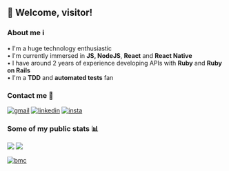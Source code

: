 ## 🖖 Welcome, visitor!

### **About me** ℹ️

• I'm a huge technology enthusiastic<br/>
• I'm currently immersed in **JS, NodeJS**, **React** and **React Native**<br/>
• I have around 2 years of experience developing APIs with **Ruby** and **Ruby on Rails**<br/>
• I'm a **TDD** and **automated tests** fan

### **Contact me** 📡

[![gmail](https://img.shields.io/badge/-Gmail-c14438?style=for-the-badge&logo=Gmail&logoColor=white)](mailto:ramprofissional@gmail.com)
[![linkedin](https://img.shields.io/badge/-LinkedIn-blue?style=for-the-badge&logo=Linkedin)](https://www.linkedin.com/in/rodrigo-avellar/)
[![insta](https://img.shields.io/badge/-Instagram-E4405F?style=for-the-badge&logo=instagram&logoColor=white)](https://www.instagram.com/platypluswings/)

### **Some of my public stats** 📊

![](https://github-readme-stats.vercel.app/api?username=roavellarm&show_icons=true&hide_title=true&theme=darcula)
![](https://github-readme-stats.vercel.app/api/top-langs/?username=roavellarm&layout=compact&theme=darcula)


[![bmc][buymeacoffee-shield]][buymeacoffee]

[buymeacoffee]: https://www.buymeacoffee.com/rodrigoavellar
[buymeacoffee-shield]: https://www.buymeacoffee.com/assets/img/custom_images/yellow_img.png


<!--
Here are some ideas to get you started:

- 🔭 I’m currently working on ...
- 🌱 I’m currently learning ...
- 👯 I’m looking to collaborate on ...
- 🤔 I’m looking for help with ...
- 💬 Ask me about ...
- 📫 How to reach me: ...
- 😄 Pronouns: ...
- ⚡ Fun fact: ...
-->
